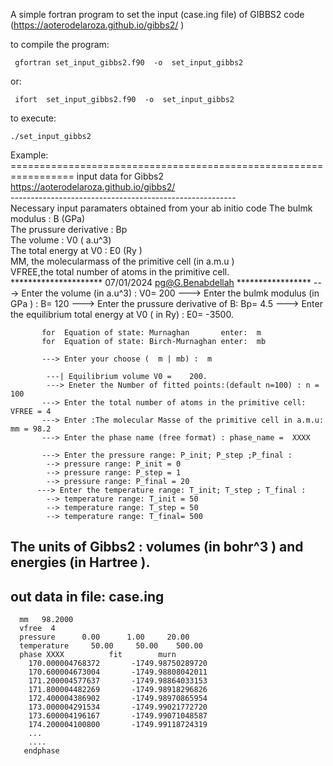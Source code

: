 A simple fortran program to set the input (case.ing file) of GIBBS2 code (https://aoterodelaroza.github.io/gibbs2/ )

to compile the program:

     gfortran set_input_gibbs2.f90  -o  set_input_gibbs2

or: 

     ifort  set_input_gibbs2.f90  -o  set_input_gibbs2
     
to execute:

    ./set_input_gibbs2
 
Example: 
           =================================================================
                         input data for Gibbs2                               
                 https://aoterodelaroza.github.io/gibbs2/                    
         --------------------------------------------------------        
         Necessary  input paramaters obtained from your ab initio code 
         The bulmk modulus        : B    (GPa)                         
         The prussure derivative  : Bp                            
         The volume               : V0   ( a.u^3)                         
         The total energy at V0   : E0   (Ry  )                       
         MM, the molecularmass of the primitive cell (in a.m.u )      
         VFREE,the total number of atoms in the primitive cell.   
          ********************* 07/01/2024 pg@G.Benabdellah *****************
            ---> Enter the volume (in  a.u^3)  : V0=   200
           ---> Enter the bulmk modulus (in GPa ) : B=  120
           ---> Enter the prussure derivative of B: Bp= 4.5
           ---> Enter the equilibrium total energy at V0 ( in Ry) : E0= -3500.  
           
           for  Equation of state: Murnaghan       enter:  m  
           for  Equation of state: Birch-Murnaghan enter:  mb 
           
           ---> Enter your choose (  m | mb) :  m
           
            ---| Equilibrium volume V0 =    200.     
            ---> Eneter the Number of fitted points:(default n=100) : n = 100
           ---> Enter the total number of atoms in the primitive cell: VFREE = 4
           ---> Enter :The molecular Masse of the primitive cell in a.m.u: mm = 98.2
           ---> Enter the phase name (free format) : phase_name =  XXXX
                     
           ---> Enter the pressure range: P_init; P_step ;P_final :
            --> pressure range: P_init = 0 
            --> pressure range: P_step = 1
            --> pressure range: P_final = 20
          ---> Enter the temperature range: T_init; T_step ; T_final :
            --> temperature range: T_init = 50
            --> temperature range: T_step = 50
            --> temperature range: T_final= 500
 
 The units of Gibbs2 : volumes (in bohr^3  ) and energies (in Hartree ).
 -----------------------------
 out data  in file:   case.ing  
 ------------------------------
      mm   98.2000
      vfree  4
      pressure      0.00      1.00     20.00
      temperature     50.00     50.00    500.00
      phase XXXX          fit        murn 
        170.000004768372       -1749.98750289720     
        170.600004673004       -1749.98808042011     
        171.200004577637       -1749.98864033153     
        171.800004482269       -1749.98918296826     
        172.400004386902       -1749.98970865954     
        173.000004291534       -1749.99021772720     
        173.600004196167       -1749.99071048587     
        174.200004100800       -1749.99118724319     
        ...
        ....
       endphase
